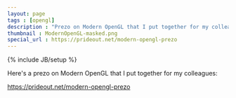 ```yaml
---
layout: page
tags : [opengl]
description : "Prezo on Modern OpenGL that I put together for my colleagues."
thumbnail : ModernOpenGL-masked.png
special_url : https://prideout.net/modern-opengl-prezo
---
```

{% include JB/setup %}

Here's a prezo on Modern OpenGL that I put together for my colleagues:

<a href="https://prideout.net/modern-opengl-prezo">https://prideout.net/modern-opengl-prezo</a>
